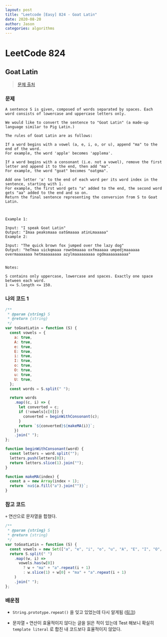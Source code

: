 ```yaml
---
layout: post
title: "Leetcode [Easy] 824 - Goat Latin"
date: 2020-08-20
author: Jason
categories: algorithms
---
```


# LeetCode 824

## Goat Latin

> [문제 출처](https://leetcode.com/problems/goat-latin/)

### 문제

```
A sentence S is given, composed of words separated by spaces. Each word consists of lowercase and uppercase letters only.

We would like to convert the sentence to "Goat Latin" (a made-up language similar to Pig Latin.)

The rules of Goat Latin are as follows:

If a word begins with a vowel (a, e, i, o, or u), append "ma" to the end of the word.
For example, the word 'apple' becomes 'applema'.

If a word begins with a consonant (i.e. not a vowel), remove the first letter and append it to the end, then add "ma".
For example, the word "goat" becomes "oatgma".

Add one letter 'a' to the end of each word per its word index in the sentence, starting with 1.
For example, the first word gets "a" added to the end, the second word gets "aa" added to the end and so on.
Return the final sentence representing the conversion from S to Goat Latin.



Example 1:

Input: "I speak Goat Latin"
Output: "Imaa peaksmaaa oatGmaaaa atinLmaaaaa"
Example 2:

Input: "The quick brown fox jumped over the lazy dog"
Output: "heTmaa uickqmaaa rownbmaaaa oxfmaaaaa umpedjmaaaaaa overmaaaaaaa hetmaaaaaaaa azylmaaaaaaaaa ogdmaaaaaaaaaa"


Notes:

S contains only uppercase, lowercase and spaces. Exactly one space between each word.
1 <= S.length <= 150.
```

### 나의 코드 1

```javascript
/**
 * @param {string} S
 * @return {string}
 */
var toGoatLatin = function (S) {
  const vowels = {
    a: true,
    A: true,
    e: true,
    E: true,
    i: true,
    I: true,
    o: true,
    O: true,
    u: true,
    U: true,
  };
  const words = S.split(" ");

  return words
    .map((c, i) => {
      let converted = c;
      if (!vowels[c[0]]) {
        converted = beginWithConsonant(c);
      }
      return `${converted}${makeMA(i)}`;
    })
    .join(" ");
};

function beginWithConsonant(word) {
  const letters = word.split("");
  letters.push(letters[0]);
  return letters.slice(1).join("");
}

function makeMA(index) {
  const a = new Array(index + 1);
  return `ma${a.fill("a").join("")}`;
}
```

### 참고 코드

`+` 연산으로 문자열을 합쳤다.

```javascript
/**
 * @param {string} S
 * @return {string}
 */
var toGoatLatin = function (S) {
  const vowels = new Set(["a", "e", "i", "o", "u", "A", "E", "I", "O", "U"]);
  return S.split(" ")
    .map((w, i) =>
      vowels.has(w[0])
        ? w + "ma" + "a".repeat(i + 1)
        : w.slice(1) + w[0] + "ma" + "a".repeat(i + 1)
    )
    .join(" ");
};
```

### 배운점

- `String.prototype.repeat()` 을 잊고 있었는데 다시 알게됨 ([링크](https://developer.mozilla.org/ko/docs/Web/JavaScript/Reference/Global_Objects/String/repeat))

- 문자열 `+` 연산이 효율적이지 않다는 글을 읽은 적이 있는데 Test 해보니 확실히 `template literal` 로 합친 내 코드보다 효율적이지 않았다.

